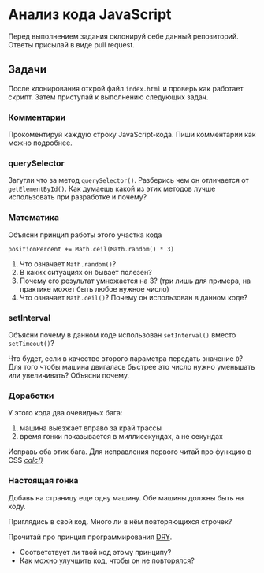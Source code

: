 # Анализ кода JavaScript

Перед выполнением задания склонируй себе данный репозиторий. Ответы присылай в виде pull request.

## Задачи

После клонирования открой файл `index.html` и проверь как работает скрипт. Затем приступай к выполнению следующих задач.

### Комментарии
Прокоментируй каждую строку JavaScript-кода. Пиши комментарии как можно подробнее.

### querySelector
Загугли что за метод `querySelector()`. Разберись чем он отличается от `getElementById()`. Как думаешь какой из этих методов лучше использовать при разработке и почему?

### Математика
Объясни принцип работы этого участка кода
```
positionPercent += Math.ceil(Math.random() * 3)
```

1) Что означает `Math.random()`?
2) В каких ситуациях он бывает полезен?
3) Почему его результат умножается на 3? (три лишь для примера, на практике может быть любое нужное число)
4) Что означает `Math.ceil()`? Почему он использован в данном коде?

### setInterval
Объясни почему в данном коде использован `setInterval()` вместо `setTimeout()`?

Что будет, если в качестве второго параметра передать значение `0`? Для того чтобы машина двигалась быстрее это число нужно уменьшать или увеличивать? Объясни почему.

### Доработки

У этого кода два очевидных бага:

1) машина выезжает вправо за край трассы
2) время гонки показывается в миллисекундах, а не секундах

Исправь оба этих бага. Для исправления первого читай про функцию в CSS [_calc()_](https://developer.mozilla.org/ru/docs/Web/CSS/calc())

### Настоящая гонка

Добавь на страницу еще одну машину. Обе машины должны быть на ходу.

Приглядись в свой код. Много ли в нём повторяющихся строчек? 

Прочитай про принцип программирования [DRY](https://www.google.com/search?q=dry+%D0%BF%D1%80%D0%BE%D0%B3%D1%80%D0%B0%D0%BC%D0%BC%D0%B8%D1%80%D0%BE%D0%B2%D0%B0%D0%BD%D0%B8%D0%B5&newwindow=1&ei=5ap8YI-vNPCprgSb0LTIAw&oq=dry+%D0%BF%D1%80%D0%BE%D0%B3&gs_lcp=Cgdnd3Mtd2l6EAMYADICCAAyBggAEBYQHjIGCAAQFhAeMgYIABAWEB46BwgAEEcQsANQsAVYsAVgzA1oAXACeACAAZ4BiAHwAZIBAzEuMZgBAKABAaoBB2d3cy13aXrIAQjAAQE&sclient=gws-wiz).

- Соответствует ли твой код этому принципу?
- Как можно улучшить код, чтобы он не повторялся?